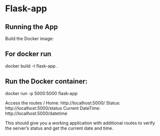 
# Flask-app

## Running the App
Build the Docker image:

## For docker run 
docker build -t flask-app .

## Run the Docker container:
docker run -p 5000:5000 flask-app

Access the routes /
Home: http://localhost:5000/
Status: http://localhost:5000/status
Current DateTime: http://localhost:5000/datetime

This should give you a working application with additional routes to verify the server’s status and get the current date and time.
